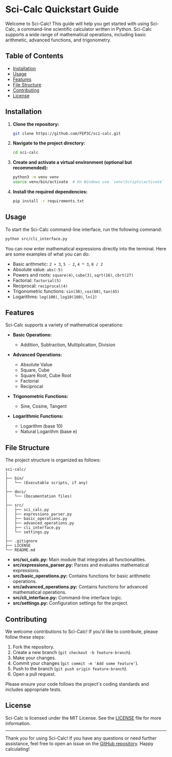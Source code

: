 # Sci-Calc Quickstart Guide

Welcome to Sci-Calc! This guide will help you get started with using Sci-Calc, a command-line scientific calculator written in Python. Sci-Calc supports a wide range of mathematical operations, including basic arithmetic, advanced functions, and trigonometry.

## Table of Contents

- [Installation](#installation)
- [Usage](#usage)
- [Features](#features)
- [File Structure](#file-structure)
- [Contributing](#contributing)
- [License](#license)

## Installation

1. **Clone the repository:**

   ```bash
   git clone https://github.com/FEP3C/sci-calc.git
   ```

2. **Navigate to the project directory:**

   ```bash
   cd sci-calc
   ```

3. **Create and activate a virtual environment (optional but recommended):**

   ```bash
   python3 -m venv venv
   source venv/bin/activate  # On Windows use `venv\Scripts\activate`
   ```

4. **Install the required dependencies:**

   ```bash
   pip install -r requirements.txt
   ```

## Usage

To start the Sci-Calc command-line interface, run the following command:

```bash
python src/cli_interface.py
```

You can now enter mathematical expressions directly into the terminal. Here are some examples of what you can do:

- Basic arithmetic: `2 + 3`, `5 - 2`, `4 * 3`, `8 / 2`
- Absolute value: `abs(-5)`
- Powers and roots: `square(4)`, `cube(3)`, `sqrt(16)`, `cbrt(27)`
- Factorial: `factorial(5)`
- Reciprocal: `reciprocal(4)`
- Trigonometric functions: `sin(30)`, `cos(60)`, `tan(45)`
- Logarithms: `log(100)`, `log10(100)`, `ln(2)`

## Features

Sci-Calc supports a variety of mathematical operations:

- **Basic Operations:**
  - Addition, Subtraction, Multiplication, Division

- **Advanced Operations:**
  - Absolute Value
  - Square, Cube
  - Square Root, Cube Root
  - Factorial
  - Reciprocal

- **Trigonometric Functions:**
  - Sine, Cosine, Tangent

- **Logarithmic Functions:**
  - Logarithm (base 10)
  - Natural Logarithm (base e)

## File Structure

The project structure is organized as follows:

```
sci-calc/
│
├── bin/
│   └── (Executable scripts, if any)
│
├── docs/
│   └── (Documentation files)
│
├── src/
│   ├── sci_calc.py
│   ├── expressions_parser.py
│   ├── basic_operations.py
│   ├── advanced_operations.py
│   ├── cli_interface.py
│   └── settings.py
│
├── .gitignore
├── LICENSE
└── README.md
```

- **src/sci_calc.py:** Main module that integrates all functionalities.
- **src/expressions_parser.py:** Parses and evaluates mathematical expressions.
- **src/basic_operations.py:** Contains functions for basic arithmetic operations.
- **src/advanced_operations.py:** Contains functions for advanced mathematical operations.
- **src/cli_interface.py:** Command-line interface logic.
- **src/settings.py:** Configuration settings for the project.

## Contributing

We welcome contributions to Sci-Calc! If you'd like to contribute, please follow these steps:

1. Fork the repository.
2. Create a new branch (`git checkout -b feature-branch`).
3. Make your changes.
4. Commit your changes (`git commit -m 'Add some feature'`).
5. Push to the branch (`git push origin feature-branch`).
6. Open a pull request.

Please ensure your code follows the project's coding standards and includes appropriate tests.

## License

Sci-Calc is licensed under the MIT License. See the [LICENSE](../LICENSE) file for more information.

---

Thank you for using Sci-Calc! If you have any questions or need further assistance, feel free to open an issue on the [GitHub repository](https://github.com/your-username/sci-calc). Happy calculating!
